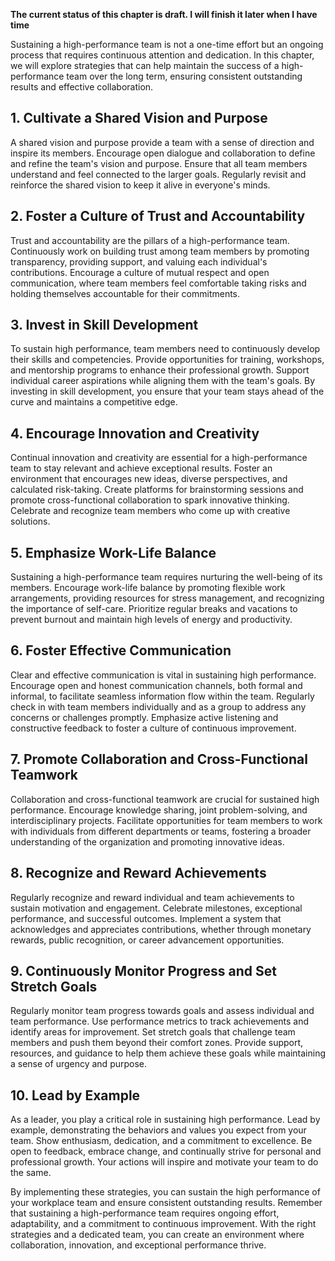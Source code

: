 **The current status of this chapter is draft. I will finish it later when I have time**

Sustaining a high-performance team is not a one-time effort but an ongoing process that requires continuous attention and dedication. In this chapter, we will explore strategies that can help maintain the success of a high-performance team over the long term, ensuring consistent outstanding results and effective collaboration.

**1. Cultivate a Shared Vision and Purpose**
--------------------------------------------

A shared vision and purpose provide a team with a sense of direction and inspire its members. Encourage open dialogue and collaboration to define and refine the team's vision and purpose. Ensure that all team members understand and feel connected to the larger goals. Regularly revisit and reinforce the shared vision to keep it alive in everyone's minds.

**2. Foster a Culture of Trust and Accountability**
---------------------------------------------------

Trust and accountability are the pillars of a high-performance team. Continuously work on building trust among team members by promoting transparency, providing support, and valuing each individual's contributions. Encourage a culture of mutual respect and open communication, where team members feel comfortable taking risks and holding themselves accountable for their commitments.

**3. Invest in Skill Development**
----------------------------------

To sustain high performance, team members need to continuously develop their skills and competencies. Provide opportunities for training, workshops, and mentorship programs to enhance their professional growth. Support individual career aspirations while aligning them with the team's goals. By investing in skill development, you ensure that your team stays ahead of the curve and maintains a competitive edge.

**4. Encourage Innovation and Creativity**
------------------------------------------

Continual innovation and creativity are essential for a high-performance team to stay relevant and achieve exceptional results. Foster an environment that encourages new ideas, diverse perspectives, and calculated risk-taking. Create platforms for brainstorming sessions and promote cross-functional collaboration to spark innovative thinking. Celebrate and recognize team members who come up with creative solutions.

**5. Emphasize Work-Life Balance**
----------------------------------

Sustaining a high-performance team requires nurturing the well-being of its members. Encourage work-life balance by promoting flexible work arrangements, providing resources for stress management, and recognizing the importance of self-care. Prioritize regular breaks and vacations to prevent burnout and maintain high levels of energy and productivity.

**6. Foster Effective Communication**
-------------------------------------

Clear and effective communication is vital in sustaining high performance. Encourage open and honest communication channels, both formal and informal, to facilitate seamless information flow within the team. Regularly check in with team members individually and as a group to address any concerns or challenges promptly. Emphasize active listening and constructive feedback to foster a culture of continuous improvement.

**7. Promote Collaboration and Cross-Functional Teamwork**
----------------------------------------------------------

Collaboration and cross-functional teamwork are crucial for sustained high performance. Encourage knowledge sharing, joint problem-solving, and interdisciplinary projects. Facilitate opportunities for team members to work with individuals from different departments or teams, fostering a broader understanding of the organization and promoting innovative ideas.

**8. Recognize and Reward Achievements**
----------------------------------------

Regularly recognize and reward individual and team achievements to sustain motivation and engagement. Celebrate milestones, exceptional performance, and successful outcomes. Implement a system that acknowledges and appreciates contributions, whether through monetary rewards, public recognition, or career advancement opportunities.

**9. Continuously Monitor Progress and Set Stretch Goals**
----------------------------------------------------------

Regularly monitor team progress towards goals and assess individual and team performance. Use performance metrics to track achievements and identify areas for improvement. Set stretch goals that challenge team members and push them beyond their comfort zones. Provide support, resources, and guidance to help them achieve these goals while maintaining a sense of urgency and purpose.

**10. Lead by Example**
-----------------------

As a leader, you play a critical role in sustaining high performance. Lead by example, demonstrating the behaviors and values you expect from your team. Show enthusiasm, dedication, and a commitment to excellence. Be open to feedback, embrace change, and continually strive for personal and professional growth. Your actions will inspire and motivate your team to do the same.

By implementing these strategies, you can sustain the high performance of your workplace team and ensure consistent outstanding results. Remember that sustaining a high-performance team requires ongoing effort, adaptability, and a commitment to continuous improvement. With the right strategies and a dedicated team, you can create an environment where collaboration, innovation, and exceptional performance thrive.
